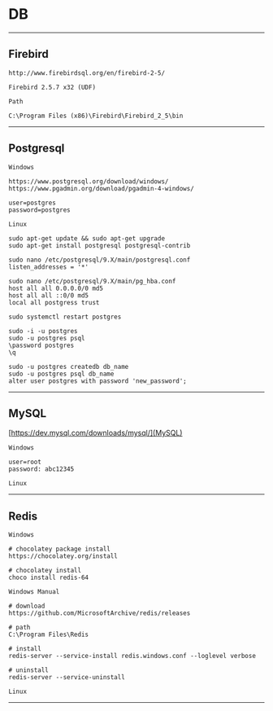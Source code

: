 # DB

----
Firebird
---

    http://www.firebirdsql.org/en/firebird-2-5/

    Firebird 2.5.7 x32 (UDF)

    Path

    C:\Program Files (x86)\Firebird\Firebird_2_5\bin

----
Postgresql
---

    Windows

    https://www.postgresql.org/download/windows/
    https://www.pgadmin.org/download/pgadmin-4-windows/

    user=postgres
    password=postgres

    Linux
    
    sudo apt-get update && sudo apt-get upgrade
    sudo apt-get install postgresql postgresql-contrib
        
    sudo nano /etc/postgresql/9.X/main/postgresql.conf
    listen_addresses = '*'
    
    sudo nano /etc/postgresql/9.X/main/pg_hba.conf
    host all all 0.0.0.0/0 md5
    host all all ::0/0 md5
    local all postgress trust
    
    sudo systemctl restart postgres
    
    sudo -i -u postgres
    sudo -u postgres psql
    \password postgres
    \q
        
    sudo -u postgres createdb db_name
    sudo -u postgres psql db_name
    alter user postgres with password 'new_password';
    
----
MySQL
---

[https://dev.mysql.com/downloads/mysql/](MySQL)

    Windows

    user=root
    password: abc12345

    Linux
    
----
Redis
---

    Windows

    # chocolatey package install
    https://chocolatey.org/install
    
    # chocolatey install
    choco install redis-64

    Windows Manual

    # download
    https://github.com/MicrosoftArchive/redis/releases

    # path
    C:\Program Files\Redis

    # install
    redis-server --service-install redis.windows.conf --loglevel verbose
    
    # uninstall
    redis-server --service-uninstall
    
    Linux

----
